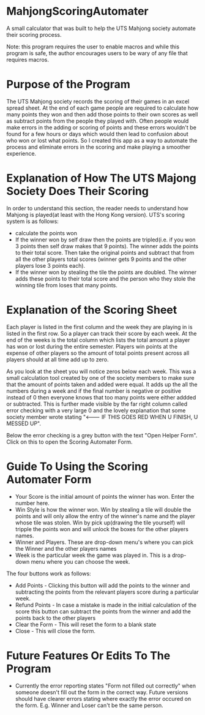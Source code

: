 # MahjongScoringAutomater
A small calculator that was built to help the UTS Mahjong society automate their scoring process.

Note: this program requires the user to enable macros and while this program is safe, the author encourages users to be wary of any file that requires macros.

# Purpose of the Program

The UTS Mahjong society records the scoring of their games in an excel spread sheet. At the end of each game people are required to calculate how many points they won and then add those points to their own scores as well as subtract points from the people they played with. Often people would make errors in the adding or scoring of points and these errors wouldn't be found for a few hours or days which would then lead to confusion about who won or lost what points. So I created this app as a way to automate the process and eliminate errors in the scoring and make playing a smoother experience.

# Explanation of How The UTS Majong Society Does Their Scoring

In order to understand this section, the reader needs to understand how Mahjong is played(at least with the Hong Kong version). UTS's scoring system is as follows:
* calculate the points won
* If the winner won by self draw then the points are tripled(i.e. if you won 3 points then self draw makes that 9 points). The winner adds the points to their total score. Then take the original points and subtract that from all the other players total scores (winner gets 9 points and the other players lose 3 points each).
* If the winner won by stealing the tile the points are doubled. The winner adds these points to their total score and the person who they stole the winning tile from loses that many points.

# Explanation of the Scoring Sheet

Each player is listed in the first column and the week they are playing in is listed in the first row. So a player can track their score by each week. At the end of the weeks is the total column which lists the total amount a player has won or lost during the entire semester. Players win points at the expense of other players so the amount of total points present across all players should at all time add up to zero.

As you look at the sheet you will notice zeros below each week. This was a small calculation tool created by one of the society members to make sure that the amount of points taken and added were equal. It adds up the all the numbers during a week and if the final number is negative or positive instead of 0 then everyone knows that too many points were either addded or subtracted. This is further made visible by the far right column called error checking with a very large 0 and the lovely explanation that some society member wrote stating "<--- IF THIS GOES RED WHEN U FINISH, U MESSED UP".

Below the error checking is a grey button with the text "Open Helper Form". Click on this to open the Scoring Automater Form.

# Guide To Using the Scoring Automater Form
* Your Score is the initial amount of points the winner has won. Enter the number here.
* Win Style is how the winner won. Win by stealing a tile will double the points and will only allow the entry of the winner's name and the player whose tile was stolen. Win by pick up(drawing the tile yourself) will tripple the points won and will unlock the boxes for the other players names.
* Winner and Players. These are drop-down menu's where you can pick the Winner and the other players names
* Week is the particular week the game was played in. This is a drop-down menu where you can choose the week.

The four buttons work as follows:
* Add Points - Clicking this button will add the points to the winner and subtracting the points from the relevant players score during a particular week.
* Refund Points - In case a mistake is made in the initial calculation of the score this button can subtract the points from the winner and add the points back to the other players
* Clear the Form - This will reset the form to a blank state
* Close - This will close the form.

# Future Features Or Edits To The Program
* Currently the error reporting states "Form not filled out correctly" when someone doesn't fill out the form in the correct way. Future versions should have clearer errors stating where exactly the error occured on the form. E.g. Winner and Loser can't be the same person.

